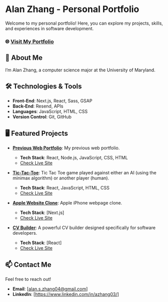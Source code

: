 # Alan Zhang - Personal Portfolio

Welcome to my personal portfolio! Here, you can explore my projects, skills, and experiences in software development.

### 🌐 [Visit My Portfolio](https://azhang03.vercel.app/)

## 🚀 About Me
I’m Alan Zhang, a computer science major at the University of Maryland.

## 🛠️ Technologies & Tools
- **Front-End**: Next.js, React, Sass, GSAP
- **Back-End**: Resend, APIs
- **Languages**: JavaScript, HTML, CSS
- **Version Control**: Git, GitHub

## 🖥️ Featured Projects

- **[Previous Web Portfolio](#)**: My previous web portfolio.
  - **Tech Stack**: React, Node.js, JavaScript, CSS, HTML
  - [Check Live Site](#)

- **[Tic-Tac-Toe](#)**: Tic Tac Toe game played against either an AI (using the minimax algorithm) or another player (human).
  - **Tech Stack**: React, JavaScript, HTML, CSS
  - [Check Live Site](#)

- **[Apple Website Clone](#)**: Apple iPhone webpage clone.
  - **Tech Stack**: [Next.js]
  - [Check Live Site](#)

- **[CV Builder](#)**: A powerful CV builder designed specifically for software developers.
  - **Tech Stack**: [React]
  - [Check Live Site](#)


## 📫 Contact Me
Feel free to reach out!

- **Email**: [alan.s.zhang04@gmail.com]
- **LinkedIn**: [https://www.linkedin.com/in/azhang03/]
